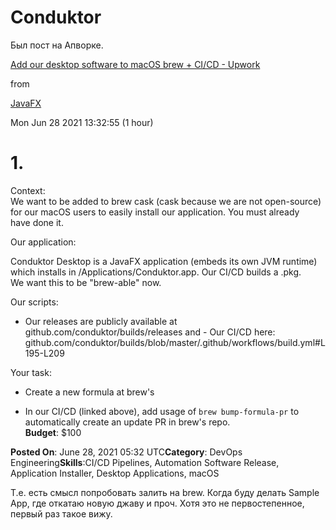 # Conduktor

Был пост на Апворке.

[Add our desktop software to macOS brew + CI/CD - Upwork](https://www.upwork.com/jobs/Add-our-desktop-software-macOS-brew_%7E01ffd8a6d02e330ea4?source=rss)

from

[JavaFX](https://www.upwork.com/ab/feed/jobs/rss?api_params=1&orgUid=601068921942224897&paging=0%3B10&q=javafx&securityToken=3303988d994d03194b418c13663220993d33461f5d89e6f95759312eb3d403b9b2a9d1b312e64d27cf7ac42600869ece17a9cccde52ae1f720029791fcf7995a&sort=recency&userUid=601068921933836288)

Mon Jun 28 2021 13:32:55 (1 hour)

# 1.

Context:  
We want to be added to brew cask (cask because we are not open-source)  
for our macOS users to easily install our application. You must already  
have done it.  
  
Our application:  
  
Conduktor Desktop is a JavaFX application (embeds its own JVM runtime)  
which installs in /Applications/Conduktor.app. Our CI/CD builds a .pkg.  
We want this to be &quot;brew-able&quot; now.  
  
Our scripts:  
  
- Our releases are publicly available at  
github.com/conduktor/builds/releases and - Our CI/CD here:  
github.com/conduktor/builds/blob/master/.github/workflows/build.yml\#L195-L209  
  
Your task:  
  
- Create a new formula at brew's  
  
- In our CI/CD (linked above), add usage of `brew bump-formula-pr` to automatically create an update PR in brew's repo.  
**Budget**: $100  
  
**Posted On**: June 28, 2021 05:32 UTC**Category**: DevOps Engineering**Skills**:CI/CD Pipelines, Automation Software Release, Application Installer, Desktop Applications, macOS

  

Т.е. есть смысл попробовать залить на brew. Когда буду делать Sample App, где откатаю новую джаву и проч. Хотя это не первостепенное, первый раз такое вижу.